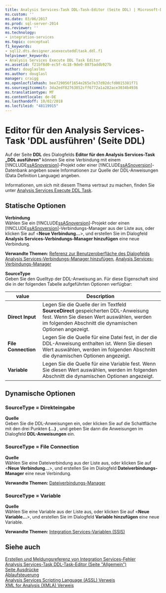 ```yaml
---
title: Analysis Services-Task DDL-Task-Editor (Seite DDL) | Microsoft-Dokumentation
ms.custom: ''
ms.date: 03/06/2017
ms.prod: sql-server-2014
ms.reviewer: ''
ms.technology:
- integration-services
ms.topic: conceptual
f1_keywords:
- sql12.dts.designer.asexecuteddltask.ddl.f1
helpviewer_keywords:
- Analysis Services Execute DDL Task Editor
ms.assetid: f21bf8d0-ec5f-4c18-9de0-8875addb927b
author: douglaslms
ms.author: douglasl
manager: craigg
ms.openlocfilehash: bee729056f1654e265e7e37d92dcfd0015381f71
ms.sourcegitcommit: 3da2edf82763852cff6772a1a282ace3034b4936
ms.translationtype: MT
ms.contentlocale: de-DE
ms.lasthandoff: 10/02/2018
ms.locfileid: "48119915"
---
```

# <a name="analysis-services-execute-ddl-task-editor-ddl-page"></a>Editor für den Analysis Services-Task 'DDL ausführen' (Seite DDL)
  Auf der Seite **DDL** des Dialogfelds **Editor für den Analysis Services-Task „DDL ausführen“** können Sie eine Verbindung mit einem [!INCLUDE[ssASnoversion](../includes/ssasnoversion-md.md)]-Projekt oder einer [!INCLUDE[ssASnoversion](../includes/ssasnoversion-md.md)]-Datenbank angeben sowie Informationen zur Quelle der DDL-Anweisungen (Data Definition Language) angeben.  
  
 Informationen, um sich mit diesem Thema vertraut zu machen, finden Sie unter [Analysis Services Execute DDL Task](control-flow/analysis-services-execute-ddl-task.md).  
  
## <a name="static-options"></a>Statische Optionen  
 **Verbindung**  
 Wählen Sie ein [!INCLUDE[ssASnoversion](../includes/ssasnoversion-md.md)]-Projekt oder einen [!INCLUDE[ssASnoversion](../includes/ssasnoversion-md.md)]-Verbindungs-Manager aus der Liste aus, oder klicken Sie auf \<**Neue Verbindung...**>, und erstellen Sie im Dialogfeld **Analysis Services-Verbindungs-Manager hinzufügen** eine neue Verbindung.  
  
 **Verwandte Themen:** [Referenz zur Benutzeroberfläche des Dialogfelds Analysis Services-Verbindungs-Manager hinzufügen](connection-manager/add-analysis-services-connection-manager-dialog-box-ui-reference.md), [Analysis Services-Verbindungs-Manager](connection-manager/analysis-services-connection-manager.md)  
  
 **SourceType**  
 Geben Sie den Quelltyp der DDL-Anweisung an. Für diese Eigenschaft sind die in der folgenden Tabelle aufgeführten Optionen verfügbar:  
  
|value|Description|  
|-----------|-----------------|  
|**Direct Input**|Legen Sie die Quelle der im Textfeld **SourceDirect** gespeicherten DDL-Anweisung fest. Wenn Sie diesen Wert auswählen, werden im folgenden Abschnitt die dynamischen Optionen angezeigt.|  
|**File Connection**|Legen Sie die Quelle für eine Datei fest, in der die DDL-Anweisung enthalten ist. Wenn Sie diesen Wert auswählen, werden im folgenden Abschnitt die dynamischen Optionen angezeigt.|  
|**Variable**|Legen Sie die Quelle für eine Variable fest. Wenn Sie diesen Wert auswählen, werden im folgenden Abschnitt die dynamischen Optionen angezeigt.|  
  
## <a name="dynamic-options"></a>Dynamische Optionen  
  
### <a name="sourcetype--direct-input"></a>SourceType = Direkteingabe  
 **Quelle**  
 Geben Sie die DDL-Anweisungen ein, oder klicken Sie auf die Schaltfläche mit den drei Punkten **(…)** , und geben Sie dann die Anweisungen im Dialogfeld **DDL-Anweisungen** ein.  
  
### <a name="sourcetype--file-connection"></a>SourceType = File Connection  
 **Quelle**  
 Wählen Sie eine Dateiverbindung aus der Liste aus, oder klicken Sie auf \<**Neue Verbindung...**>, und erstellen Sie im Dialogfeld **Dateiverbindungs-Manager** eine neue Verbindung.  
  
 **Verwandte Themen:** [Dateiverbindungs-Manager](connection-manager/file-connection-manager.md)  
  
### <a name="sourcetype--variable"></a>SourceType = Variable  
 **Quelle**  
 Wählen Sie eine Variable aus der Liste aus, oder klicken Sie auf \<**Neue Variable...**>, und erstellen Sie im Dialogfeld **Variable hinzufügen** eine neue Variable.  
  
 **Verwandte Themen:** [Integration Services-Variablen &#40;SSIS&#41;](integration-services-ssis-variables.md)  
  
## <a name="see-also"></a>Siehe auch  
 [Erstellen und Meldungsreferenz von Integration Services-Fehler](../../2014/integration-services/integration-services-error-and-message-reference.md)   
 [Analysis Services-Task DDL-Task-Editor &#40;Seite "Allgemein"&#41;](general-page-of-integration-services-designers-options.md)   
 [Seite Ausdrücke](expressions/expressions-page.md)   
 [Ablaufsteuerung](control-flow/control-flow.md)   
 [Analysis Services Scripting Language &#40;ASSL&#41; Verweis](../analysis-services/scripting/analysis-services-scripting-language-assl-for-xmla.md)   
 [XML for Analysis &#40;XMLA&#41; Verweis](../analysis-services/xmla/xml-for-analysis-xmla-reference.md)  
  
  
